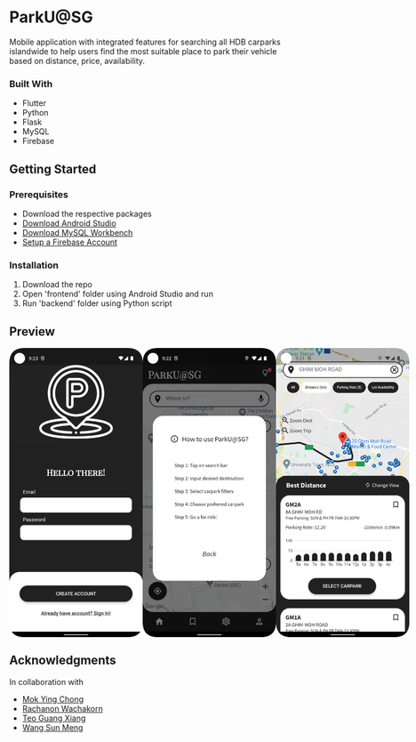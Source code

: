 # ParkU@SG

Mobile application with integrated features for searching all HDB carparks islandwide to help users find the most suitable place to park their vehicle based on distance, price, availability.

### Built With

* Flutter
* Python
* Flask
* MySQL
* Firebase

## Getting Started

### Prerequisites

* Download the respective packages
* [Download Android Studio](https://developer.android.com/studio)
* [Download MySQL Workbench](https://dev.mysql.com/downloads/workbench/)
* [Setup a Firebase Account](https://firebase.google.com/)

### Installation

1. Download the repo
2. Open 'frontend' folder using Android Studio and run
3. Run 'backend' folder using Python script

## Preview

<div style="display:flex; flex-direction:row;">
  <img src="images/signup-screen.png" alt="Sign Up Screen" width="240" height="520">
  <img src="images/home-screen.png" alt="Home Screen" width="240" height="520">
  <img src="images/destination-screen.png" alt="Destination Screen" width="240" height="520">
</div>

## Acknowledgments

In collaboration with
* [Mok Ying Chong](https://github.com/mokyingchong)
* [Rachanon Wachakorn](https://github.com/ped02)
* [Teo Guang Xiang](https://github.com/GxTeo)
* [Wang Sun Meng](https://github.com/wangsunmeng)
